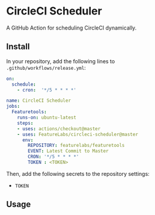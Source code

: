 # CircleCI Scheduler

A GitHub Action for scheduling CircleCI dynamically.

## Install

In your repository, add the following lines to `.github/workflows/release.yml`:

```yaml
on:
  schedule:
    - cron:  '*/5 * * * *'

name: CircleCI Scheduler
jobs:
  Featuretools:
    runs-on: ubuntu-latest
    steps:
    - uses: actions/checkout@master
    - uses: FeatureLabs/circleci-scheduler@master
      env:
        REPOSITORY: featurelabs/featuretools
        EVENT: Latest Commit to Master
        CRON: '*/5 * * * *'
        TOKEN : <TOKEN>
```

Then, add the following secrets to the repository settings:
  - `TOKEN`

## Usage
